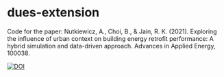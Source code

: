 # dues-extension
Code for the paper: Nutkiewicz, A., Choi, B., & Jain, R. K. (2021). Exploring the influence of urban context on building energy retrofit performance: A hybrid simulation and data-driven approach. Advances in Applied Energy, 100038.


[![DOI](https://zenodo.org/badge/245518584.svg)](https://zenodo.org/badge/latestdoi/245518584)
